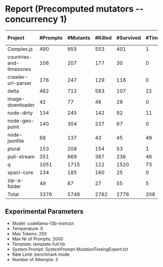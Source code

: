 # Report (Precomputed mutators --concurrency 1)
| Project | #Prompts | #Mutants | #Killed | #Survived | #Timeout | MutationScore | LLMorpheus Time | Stryker Time | #Prompt Tokens | #Completion Tokens | #Total Tokens  |
|:--------|:---------|:---------|:--------|:----------|----------|---------------|-----------------|--------------|----------------|--------------------|----------------|
| Complex.js | 490 | 955 | 553 | 401 | 1 | 58.01 | 3045.49 | 511.92 | 967508 | 104246 | 1071754 |
| countries-and-timezones | 106 | 207 | 177 | 30 | 0 | 85.51 | 1070.84 | 308.11 | 105828 | 23971 | 129799 |
| crawler-url-parser | 176 | 247 | 129 | 118 | 0 | 52.23 | 1639.5 | 877.27 | 386223 | 39906 | 426129 |
| delta | 462 | 712 | 583 | 107 | 22 | 84.97 | 2975.67 | 3533.28 | 890252 | 103025 | 993277 |
| image-downloader | 42 | 77 | 48 | 29 | 0 | 62.34 | 430.5 | 458.4 | 24655 | 9339 | 33994 |
| node-dirty | 154 | 245 | 142 | 92 | 11 | 62.45 | 1527.47 | 209.67 | 246248 | 34892 | 281140 |
| node-geo-point | 140 | 304 | 237 | 67 | 0 | 77.96 | 1411.06 | 994.07 | 316333 | 30715 | 347048 |
| node-jsonfile | 68 | 137 | 43 | 45 | 49 | 67.15 | 690.64 | 421.39 | 57516 | 15398 | 72914 |
| plural | 153 | 208 | 154 | 53 | 1 | 74.52 | 1521.06 | 112.22 | 265602 | 34926 | 300528 |
| pull-stream | 351 | 669 | 387 | 236 | 46 | 64.72 | 2493 | 1182.21 | 208130 | 77307 | 285437 |
| q | 1051 | 1715 | 122 | 1520 | 73 | 11.37 | 5177.8 | 11862.47 | 2127655 | 231214 | 2358869 |
| spacl-core | 134 | 185 | 160 | 25 | 0 | 86.49 | 1350.98 | 606.49 | 162705 | 30694 | 193399 |
| zip-a-folder | 49 | 87 | 27 | 55 | 5 | 36.78 | 500.52 | 486.21 | 82457 | 11494 | 93951 |
| Total | 3376 | 5748 | 2762 | 2778 | 208 | - | 23834.53 | 21563.71 | 5841112 | 747127 | 6588239 |
## Experimental Parameters
  - Model: codellama-13b-instruct
  - Temperature: 0
  - Max Tokens: 250
  - Max Nr of Prompts: 2000
  - Template: template-full.hb
  - System Prompt: SystemPrompt-MutationTestingExpert.txt
  - Rate Limit: benchmark mode
  - Number of Attempts: 3


